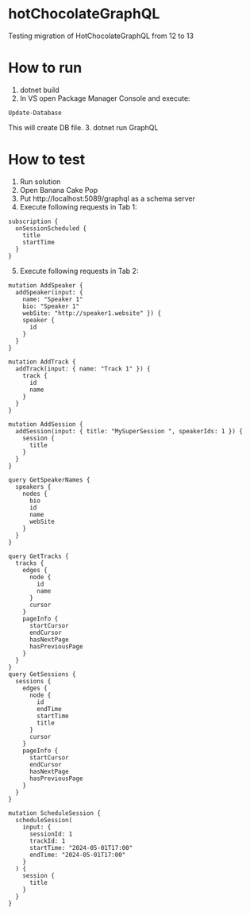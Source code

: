 # hotChocolateGraphQL
Testing migration of HotChocolateGraphQL from 12 to 13

# How to run

1. dotnet build
2. In VS open Package Manager Console and execute:
```
Update-Database
```
  This will create DB file.
3. dotnet run GraphQL

# How to test 

1. Run solution
2. Open Banana Cake Pop
3. Put http://localhost:5089/graphql as a schema server
4. Execute following requests in Tab 1:
```
subscription {
  onSessionScheduled {
    title
    startTime
  }
}
```
5. Execute following requests in Tab 2:
```
mutation AddSpeaker {
  addSpeaker(input: {
    name: "Speaker 1"
    bio: "Speaker 1"
    webSite: "http://speaker1.website" }) {
    speaker {
      id
    }
  }
}

mutation AddTrack {
  addTrack(input: { name: "Track 1" }) {
    track {
      id
      name
    }
  }
}

mutation AddSession {
  addSession(input: { title: "MySuperSession ", speakerIds: 1 }) {
    session {
      title
    }
  }
}

query GetSpeakerNames {
  speakers {
    nodes {
      bio
      id
      name
      webSite
    }
  }
}

query GetTracks {
  tracks {
    edges {
      node {
        id
        name
      }
      cursor
    }
    pageInfo {
      startCursor
      endCursor
      hasNextPage
      hasPreviousPage
    }
  }
}
query GetSessions {
  sessions {
    edges {
      node {
        id
        endTime
        startTime
        title
      }
      cursor
    }
    pageInfo {
      startCursor
      endCursor
      hasNextPage
      hasPreviousPage
    }
  }
}

mutation ScheduleSession {
  scheduleSession(
    input: {
      sessionId: 1
      trackId: 1
      startTime: "2024-05-01T17:00"
      endTime: "2024-05-01T17:00"
    }
  ) {
    session {
      title
    }
  }
}
```
